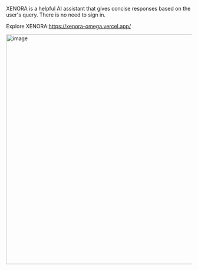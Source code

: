 XENORA is a helpful AI assistant that gives concise responses based on the user's query. There is no need to sign in.

Explore XENORA:https://xenora-omega.vercel.app/

<img width="1364" height="622" alt="image" src="https://github.com/user-attachments/assets/08126c2f-1fc7-4a75-943d-8a4bf1ec599f" />

